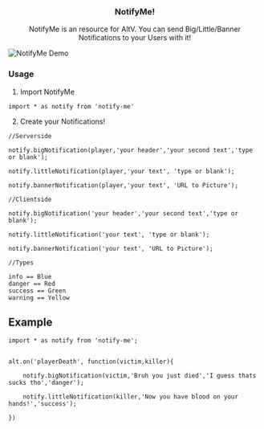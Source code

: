 

<br />
<p align="center">

  <h3 align="center">NotifyMe!</h3>

  <p align="center">
    NotifyMe is an resource for AltV. You can send Big/Little/Banner Notifications to your Users with it!
    <br />
  
  </p>
  
 ![NotifyMe Demo](demo/demo.gif)
  
</p>

### Usage

1. Import NotifyMe
```
import * as notify from 'notify-me'
```
2. Create your Notifications!
```
//Serverside

notify.bigNotification(player,'your header','your second text','type or blank');

notify.littleNotification(player,'your text', 'type or blank');

notify.bannerNotification(player,'your text', 'URL to Picture');

//Clientside

notify.bigNotification('your header','your second text','type or blank');

notify.littleNotification('your text', 'type or blank');

notify.bannerNotification('your text', 'URL to Picture');

//Types

info == Blue
danger == Red
success == Green
warning == Yellow

```



<!-- USAGE EXAMPLES -->
## Example
```
import * as notify from 'notify-me';


alt.on('playerDeath', function(victim,killer){

	notify.bigNotification(victim,'Bruh you just died','I guess thats sucks tho','danger');

	notify.littleNotification(killer,'Now you have blood on your hands!','success');

})

```


